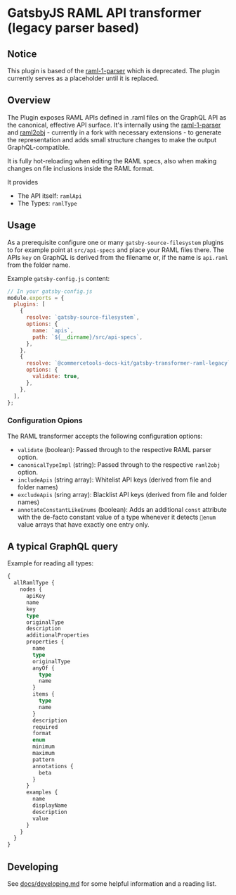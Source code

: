 # GatsbyJS RAML API transformer (legacy parser based)

## Notice

This plugin is based of the [raml-1-parser](https://github.com/raml-org/raml-js-parser-2) which is deprecated. The plugin currently serves as a placeholder until it is replaced.

## Overview

The Plugin exposes RAML APIs defined in .raml files on the GraphQL API as the canonical,
effective API surface. It's internally using the [raml-1-parser](https://github.com/raml-org/raml-js-parser-2) and [raml2obj](https://github.com/raml2html/raml2obj) - currently in a fork with necessary extensions - to generate the representation and adds small structure changes to make the output GraphQL-compatible.

It is fully hot-reloading when editing the RAML specs, also when making changes on file inclusions inside the RAML format.

It provides

- The API itself: `ramlApi`
- The Types: `ramlType`

## Usage

As a prerequisite configure one or many `gatsby-source-filesystem` plugins to for example point at `src/api-specs` and place your RAML files there. The APIs `key` on GraphQL is derived from the filename or, if the name is `api.raml` from the folder name.

Example `gatsby-config.js` content:

```js
// In your gatsby-config.js
module.exports = {
  plugins: [
    {
      resolve: `gatsby-source-filesystem`,
      options: {
        name: `apis`,
        path: `${__dirname}/src/api-specs`,
      },
    },
    {
      resolve: `@commercetools-docs-kit/gatsby-transformer-raml-legacy`,
      options: {
        validate: true,
      },
    },
  ],
};
```

### Configuration Opions

The RAML transformer accepts the following configuration options:

- `validate` (boolean): Passed through to the respective RAML parser option.
- `canonicalTypeImpl` (string): Passed through to the respective `raml2obj` option.
- `includeApis` (string array): Whitelist API keys (derived from file and folder names)
- `excludeApis` (sring array): Blacklist API keys (derived from file and folder names)
- `annotateConstantLikeEnums` (boolean): Adds an additional `const` attribute with the de-facto constant value of a type whenever it detects `enum` value arrays that have exactly one entry only.

## A typical GraphQL query

Example for reading all types:

```graphql
{
  allRamlType {
    nodes {
      apiKey
      name
      key
      type
      originalType
      description
      additionalProperties
      properties {
        name
        type
        originalType
        anyOf {
          type
          name
        }
        items {
          type
          name
        }
        description
        required
        format
        enum
        minimum
        maximum
        pattern
        annotations {
          beta
        }
      }
      examples {
        name
        displayName
        description
        value
      }
    }
  }
}
```

## Developing

See [docs/developing.md](docs/developing.md) for some helpful information and a reading list.
